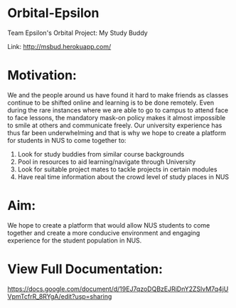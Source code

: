 # Orbital-Epsilon
Team Epsilon's Orbital Project: My Study Buddy 

Link: http://msbud.herokuapp.com/

# Motivation:
We and the people around us have found it hard to make friends as classes continue to be shifted online and learning is to be done remotely. Even during the rare instances where we are able to go to campus to attend face to face lessons, the mandatory mask-on policy makes it almost impossible to smile at others and communicate freely. Our university experience has thus far been underwhelming and that is why we hope to create a platform for students in NUS to come together to:

1. Look for study buddies from similar course backgrounds
2. Pool in resources to aid learning/navigate through University
3. Look for suitable project mates to tackle projects in certain modules
4. Have real time information about the crowd level of study places in NUS


# Aim:
We hope to create a platform that would allow NUS students to come together and create a more conducive environment and engaging experience for the student population in NUS.

# View Full Documentation: 
https://docs.google.com/document/d/19EJ7qzoDQBzEJRiDnY2ZSlvM7q4jUVpmTcfrR_8RYgA/edit?usp=sharing
